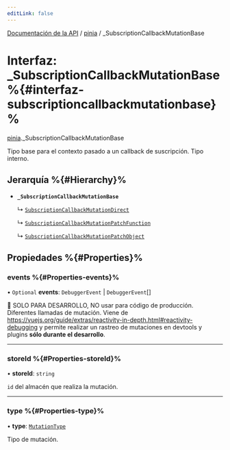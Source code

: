 ```yaml
---
editLink: false
---
```


[Documentación de la API](../index.md) / [pinia](../modules/pinia.md) / \_SubscriptionCallbackMutationBase

# Interfaz: \_SubscriptionCallbackMutationBase %{#interfaz-subscriptioncallbackmutationbase}%

[pinia](../modules/pinia.md)._SubscriptionCallbackMutationBase

Tipo base para el contexto pasado a un callback de suscripción. Tipo interno.

## Jerarquía %{#Hierarchy}%

- **`_SubscriptionCallbackMutationBase`**

  ↳ [`SubscriptionCallbackMutationDirect`](pinia.SubscriptionCallbackMutationDirect.md)

  ↳ [`SubscriptionCallbackMutationPatchFunction`](pinia.SubscriptionCallbackMutationPatchFunction.md)

  ↳ [`SubscriptionCallbackMutationPatchObject`](pinia.SubscriptionCallbackMutationPatchObject.md)

## Propiedades %{#Properties}%

### events %{#Properties-events}%

• `Optional` **events**: `DebuggerEvent` \| `DebuggerEvent`[]

🔴 SOLO PARA DESARROLLO, NO usar para código de producción. Diferentes llamadas de mutación. Viene de
https://vuejs.org/guide/extras/reactivity-in-depth.html#reactivity-debugging y permite realizar un rastreo de mutaciones en
devtools y plugins **sólo durante el desarrollo**.
___

### storeId %{#Properties-storeId}%

• **storeId**: `string`

`id` del almacén que realiza la mutación.

___

### type %{#Properties-type}%

• **type**: [`MutationType`](../enums/pinia.MutationType.md)

Tipo de mutación.
